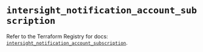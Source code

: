 # `intersight_notification_account_subscription`

Refer to the Terraform Registry for docs: [`intersight_notification_account_subscription`](https://registry.terraform.io/providers/ciscodevnet/intersight/1.0.71/docs/resources/notification_account_subscription).
